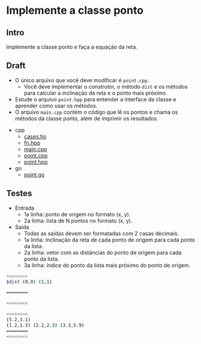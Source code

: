 # Implemente a classe ponto

## Intro

Implemente a classe ponto e faça a equação da reta.

## Draft

- O único arquivo que você deve modificar é `point.cpp`.
  - Você deve implementar o construtor, o método `dist` e os métodos para calcular a inclinação da reta e o ponto mais próximo.
- Estude o arquivo `point.hpp` para entender a interface da classe e aprender como usar os métodos.
- O arquivo `main.cpp` contém o código que lê os pontos e chama os métodos da classe ponto, além de imprimir os resultados.

<!-- links .cache/draft -->
- cpp
  - [cases.tio](https://github.com/qxcodeed/arcade/blob/master/base/pontoGo/.cache/draft/cpp/cases.tio)
  - [fn.hpp](https://github.com/qxcodeed/arcade/blob/master/base/pontoGo/.cache/draft/cpp/fn.hpp)
  - [main.cpp](https://github.com/qxcodeed/arcade/blob/master/base/pontoGo/.cache/draft/cpp/main.cpp)
  - [point.cpp](https://github.com/qxcodeed/arcade/blob/master/base/pontoGo/.cache/draft/cpp/point.cpp)
  - [point.hpp](https://github.com/qxcodeed/arcade/blob/master/base/pontoGo/.cache/draft/cpp/point.hpp)
- go
  - [point.go](https://github.com/qxcodeed/arcade/blob/master/base/pontoGo/.cache/draft/go/point.go)
<!-- links -->

## Testes

- Entrada
  - 1a linha: ponto de origem no formato (x, y).
  - 2a linha: lista de N pontos no formato (x, y).
- Saída
  - Todas as saídas devem ser formatadas com 2 casas decimais.
  - 1a linha: inclinação da reta de cada ponto de origem para cada ponto da lista.
  - 2a linha: vetor com as distâncias do ponto de origem para cada ponto da lista.
  - 3a linha: índice do ponto da lista mais próximo do ponto de origem.

```bash
>>>>>>>>
$dist (0,0) (1,1)

========

<<<<<<<<

>>>>>>>>
(5.2,3.1)
(1.2,1.3) (2.2,2.3) (3.3,5.9)
========
<<<<<<<<
```
